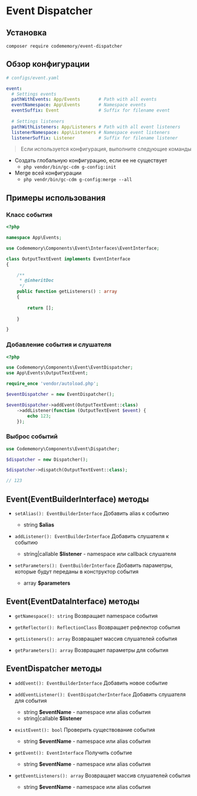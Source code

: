 # Event Dispatcher

## Установка

```
composer require codememory/event-dispatcher
```

## Обзор конфигурации
```yaml
# configs/event.yaml

event:
  # Settings events
  pathWithEvents: App/Events       # Path with all events
  eventNamespace: App\Events       # Namespace events
  eventSuffix: Event               # Suffix for filename event
  
  # Settings listeners
  pathWithListeners: App/Listeners # Path with all event listeners
  listenerNamespace: App\Listeners # Namespace event listeners
  listenerSuffix: Listener         # Suffix for filename listener
```

> Если используется конфигурация, выполните следующие команды
* Создать глобальную конфигурацию, если ее не существует
    * `php vendor/bin/gc-cdm g-config:init`
* Merge всей конфигурации
    * `php vendr/bin/gc-cdm g-config:merge --all`

## Примеры использования
### Класс события
```php
<?php

namespace App\Events;

use Codememory\Components\Event\Interfaces\EventInterface;

class OutputTextEvent implements EventInterface
{

    /**
     * @inheritDoc
     */
    public function getListeners() : array
    {
        
        return [];
        
    }

}
```
### Добавление события и слушателя
```php
<?php

use Codememory\Components\Event\EventDispatcher;
use App\Events\OutputTextEvent;

require_once 'vendor/autoload.php';

$eventDispatcher = new EventDispatcher();

$eventDispatcher->addEvent(OutputTextEvent::class)
    ->addListener(function (OutputTextEvent $event) {
        echo 123;
    });
```

### Выброс событий
```php
use Codememory\Components\Event\Dispatcher;

$dispatcher = new Dispatcher();

$dispatcher->dispatch(OutputTextEvent::class);

// 123
```

## Event(EventBuilderInterface) методы
* `setAlias(): EventBuilderInterface` Добавить alias к событию
    * string **$alias**


* `addListener(): EventBuilderInterface` Добавить слушателя к событию
    * string|callable **$listener** - namespace или callback слушателя

    
* `setParameters(): EventBuilderInterface` Добавить параметры, которые будут переданы в конструктор события
    * array **$parameters**

## Event(EventDataInterface) методы
* `getNamespace(): string` Возвращает namespace события


* `getReflector(): ReflectionClass` Возвращает рефлектор события


* `getListeners(): array` Возвращает массив слушателей события


* `getParameters(): array` Возвращает параметры для события

## EventDispatcher методы
* `addEvent(): EventBuilderInterface` Добавить новое событие


* `addEventListener(): EventDispatcherInterface` Добавить слушателя для события
    * string **$eventName** - namespace или alias события
    * string|callable **$listener**


* `existEvent(): bool` Проверить существование события
    * string **$eventName** - namespace или alias события


* `getEvent(): EventInterface` Получить событие
    * string **$eventName** - namespace или alias события


* `getEventListeners(): array` Возвращает массив слушателей события
    * string **$eventName** - namespace или alias события